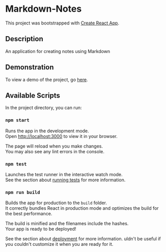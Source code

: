 # Markdown-Notes

This project was bootstrapped with [Create React App](https://github.com/facebook/create-react-app).

## Description
An application for creating notes using Markdown

## Demonstration
To view a demo of the project, go [here](https://oleksii-bidiak.github.io/Markdown-Notes/).


## Available Scripts

In the project directory, you can run:

### `npm start`

Runs the app in the development mode.\
Open [http://localhost:3000](http://localhost:3000) to view it in your browser.

The page will reload when you make changes.\
You may also see any lint errors in the console.

### `npm test`

Launches the test runner in the interactive watch mode.\
See the section about [running tests](https://facebook.github.io/create-react-app/docs/running-tests) for more information.

### `npm run build`

Builds the app for production to the `build` folder.\
It correctly bundles React in production mode and optimizes the build for the best performance.

The build is minified and the filenames include the hashes.\
Your app is ready to be deployed!

See the section about [deployment](https://facebook.github.io/create-react-app/docs/deployment) for more information.
uldn't be useful if you couldn't customize it when you are ready for it.


